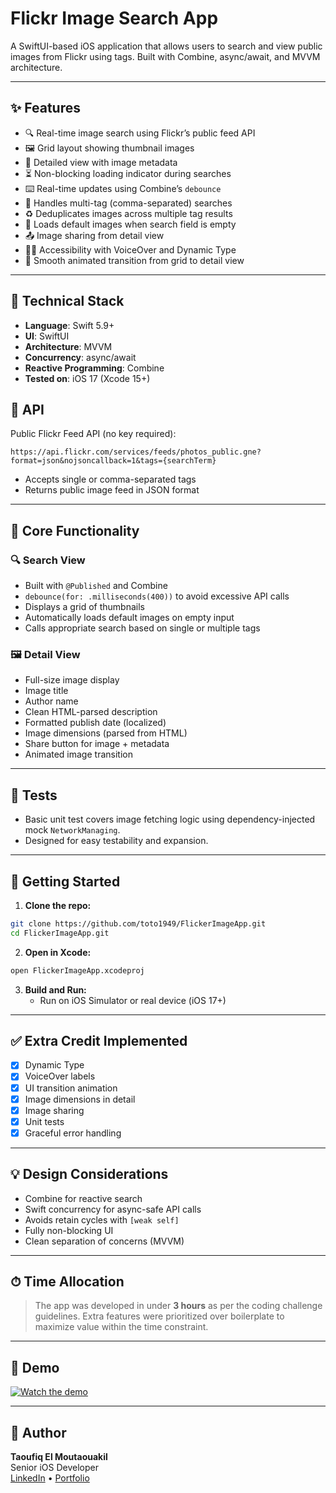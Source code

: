 

#  Flickr Image Search App

A SwiftUI-based iOS application that allows users to search and view public images from Flickr using tags. Built with Combine, async/await, and MVVM architecture.

---

## ✨ Features

- 🔍 Real-time image search using Flickr’s public feed API
- 🖼 Grid layout showing thumbnail images
- 📄 Detailed view with image metadata
- ⏳ Non-blocking loading indicator during searches
- ⌨️ Real-time updates using Combine’s `debounce`
- 🧠 Handles multi-tag (comma-separated) searches
- ♻️ Deduplicates images across multiple tag results
- 🧭 Loads default images when search field is empty
- 📤 Image sharing from detail view
- 🧑‍🦯 Accessibility with VoiceOver and Dynamic Type
- 🔁 Smooth animated transition from grid to detail view

---

## 🧪 Technical Stack

- **Language**: Swift 5.9+
- **UI**: SwiftUI
- **Architecture**: MVVM
- **Concurrency**: async/await
- **Reactive Programming**: Combine
- **Tested on**: iOS 17 (Xcode 15+)


## 🔗 API

Public Flickr Feed API (no key required):

```
https://api.flickr.com/services/feeds/photos_public.gne?format=json&nojsoncallback=1&tags={searchTerm}
```

- Accepts single or comma-separated tags
- Returns public image feed in JSON format

---

## 🧭 Core Functionality

### 🔍 Search View

- Built with `@Published` and Combine
- `debounce(for: .milliseconds(400))` to avoid excessive API calls
- Displays a grid of thumbnails
- Automatically loads default images on empty input
- Calls appropriate search based on single or multiple tags

### 🖼 Detail View

- Full-size image display
- Image title
- Author name
- Clean HTML-parsed description
- Formatted publish date (localized)
- Image dimensions (parsed from HTML)
- Share button for image + metadata
- Animated image transition

---

## 🧪 Tests

- Basic unit test covers image fetching logic using dependency-injected mock `NetworkManaging`.
- Designed for easy testability and expansion.

---

## 🚀 Getting Started

1. **Clone the repo:**

```bash
git clone https://github.com/toto1949/FlickerImageApp.git
cd FlickerImageApp.git
```

2. **Open in Xcode:**

```bash
open FlickerImageApp.xcodeproj
```

3. **Build and Run:**
   - Run on iOS Simulator or real device (iOS 17+)

---

## ✅ Extra Credit Implemented

- [x] Dynamic Type
- [x] VoiceOver labels
- [x] UI transition animation
- [x] Image dimensions in detail
- [x] Image sharing
- [x] Unit tests
- [x] Graceful error handling

---

## 💡 Design Considerations

- Combine for reactive search
- Swift concurrency for async-safe API calls
- Avoids retain cycles with `[weak self]`
- Fully non-blocking UI
- Clean separation of concerns (MVVM)

---

## ⏱ Time Allocation

> The app was developed in under **3 hours** as per the coding challenge guidelines. Extra features were prioritized over boilerplate to maximize value within the time constraint.

---

## 📸 Demo
[![Watch the demo](https://img.youtube.com/vi/YOUR_VIDEO_ID/0.jpg)](https://streamable.com/kjjgfe)

---

## 👤 Author

**Taoufiq El Moutaouakil**  
Senior iOS Developer  
[LinkedIn](https://www.linkedin.com/in/taoufiq-el-moutaouakil-746374228/) • [Portfolio](https://www.taoufiqelmoutaouakil.info.s3-website-us-east-1.amazonaws.com/)




